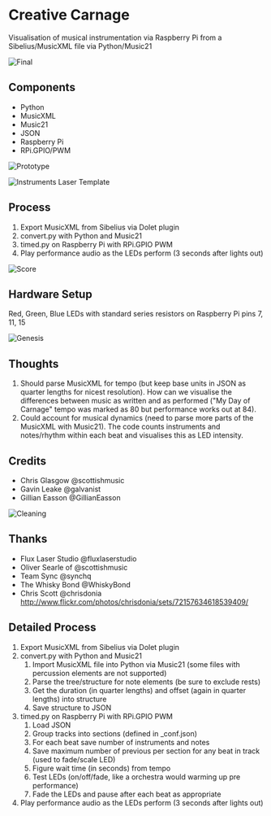 Creative Carnage
================
Visualisation of musical instrumentation via Raspberry Pi from a Sibelius/MusicXML file via Python/Music21

![Final](/photos/finalSmall.jpg)

Components
----------
- Python
- MusicXML
- Music21
- JSON
- Raspberry Pi
- RPi.GPIO/PWM

![Prototype](/photos/prototype.jpg)

![Instruments Laser Template](/laser/instrumentsSmall.png)

Process
-------
1. Export MusicXML from Sibelius via Dolet plugin
2. convert.py with Python and Music21
3. timed.py on Raspberry Pi with RPi.GPIO PWM
4. Play performance audio as the LEDs perform (3 seconds after lights out)

![Score](/photos/score.png)

Hardware Setup
--------------
Red, Green, Blue LEDs with standard series resistors on Raspberry Pi pins 7, 11, 15

![Genesis](/photos/genesis.jpg)

Thoughts
--------
1. Should parse MusicXML for tempo (but keep base units in JSON as quarter lengths for nicest resolution).
   How can we visualise the differences between music as written and as performed ("My Day of Carnage" tempo was marked as 80 but performance works out at 84).
2. Could account for musical dynamics (need to parse more parts of the MusicXML with Music21).
   The code counts instruments and notes/rhythm within each beat and visualises this as LED intensity.

Credits
-------
- Chris Glasgow @scottishmusic
- Gavin Leake @galvanist
- Gillian Easson @GillianEasson

![Cleaning](/photos/cleaning.jpg)

Thanks
------
- Flux Laser Studio @fluxlaserstudio
- Oliver Searle of @scottishmusic
- Team Sync @synchq
- The Whisky Bond @WhiskyBond
- Chris Scott @chrisdonia http://www.flickr.com/photos/chrisdonia/sets/72157634618539409/

Detailed Process
----------------
1. Export MusicXML from Sibelius via Dolet plugin
2. convert.py with Python and Music21
    1. Import MusicXML file into Python via Music21 (some files with percussion elements are not supported)
    2. Parse the tree/structure for note elements (be sure to exclude rests)
    3. Get the duration (in quarter lengths) and offset (again in quarter lengths) into structure
    4. Save structure to JSON
3. timed.py on Raspberry Pi with RPi.GPIO PWM
    1. Load JSON
    2. Group tracks into sections (defined in _conf.json)
    3. For each beat save number of instruments and notes
    4. Save maximum number of previous per section for any beat in track (used to fade/scale LED)
    5. Figure wait time (in seconds) from tempo
    6. Test LEDs (on/off/fade, like a orchestra would warming up pre performance)
    7. Fade the LEDs and pause after each beat as appropriate
4. Play performance audio as the LEDs perform (3 seconds after lights out)
